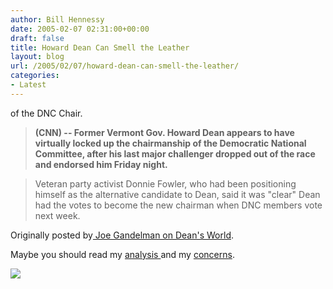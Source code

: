 ```yaml
---
author: Bill Hennessy
date: 2005-02-07 02:31:00+00:00
draft: false
title: Howard Dean Can Smell the Leather
layout: blog
url: /2005/02/07/howard-dean-can-smell-the-leather/
categories:
- Latest
---
```


of the DNC Chair.




> 

> 
> **(CNN) -- Former Vermont Gov. Howard Dean appears to have virtually locked up the chairmanship of the Democratic National Committee, after his last major challenger dropped out of the race and endorsed him Friday night.**
> 
> 

> 
> Veteran party activist Donnie Fowler, who had been positioning himself as the alternative candidate to Dean, said it was "clear" Dean had the votes to become the new chairman when DNC members vote next week.
> 
> 




Originally posted by[ Joe Gandelman on Dean's World](https://www.deanesmay.com/posts/1107739251.shtml).




Maybe you should read my [analysis ](https://blog.billhennessy.com/blogs/hennessys_view/archive/2005/02/04/992.aspx)and my [concerns](https://blog.billhennessy.com/blogs/hennessys_view/archive/2005/02/01/977.aspx).

![](https://blog.billhennessy.com/aggbug.aspx?PostID=1028)

